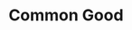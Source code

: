---
pid: LLL27
title: Common Good
location_transcription: Someplace Visible
zipcode: '19107'
outside_phl: 
neighborhood: Washington Square West,Avenue of The Arts,Midtown Village,Chinatown
age: '62'
age_range: 60-69
instagram: 
image_file_name: LLL_27.jpg
proposal_transcription: |-
  a monument to commemorate the spirit of Philadelphia - for hundreds of years - to figuring out a better way, a new way, to work together for the common good.

  examples: Waterworks + Fairmount Park
  savings + loans
  Eastern State Penitentiary (groundbreaking at the time)
  The Library Company
  probably social innovations too, I'm less familiar with those.

  Many other places - and monuments - celebrate individual achievement.  Philadelphia is a place where people think about innovative new ways to work collectively to improve the lives of others and the community.
topic: History,Philadelphia
topic_summary: 0, 0
type: Other No Form
keywords_other: History, Fairmount Water Works, Eastern State Penitentiary, The Library
  Company, Innovation
credit: Maud Lyon
image_labels: 
twitter: 
facebook: 
permalink: "/monuments/lll27/"
layout: item-page
---